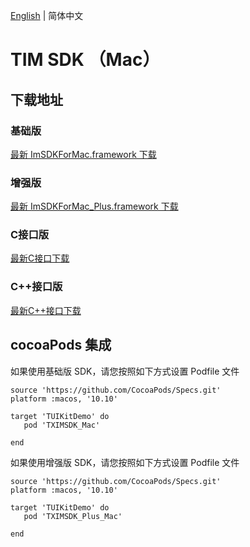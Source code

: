 [English](./README_EN.md) | 简体中文

# TIM SDK （Mac）

## 下载地址

### 基础版
[最新 ImSDKForMac.framework 下载](https://im.sdk.qcloud.com/download/standard/5.1.62/TIM_SDK_Mac_latest_framework.zip)

### 增强版
[最新 ImSDKForMac_Plus.framework 下载](https://sdk-im-1252463788.cos.ap-hongkong.myqcloud.com/download/plus/6.0.1992/ImSDKForMac_Plus_6.0.1992.framework.zip)

### C接口版
[最新C接口下载](https://im.sdk.cloud.tencent.cn/download/plus/6.0.1992/cross_platform/ImSDK_Mac_C_6.0.1992.framework.zip)

### C++接口版
[最新C++接口下载](https://im.sdk.cloud.tencent.cn/download/plus/6.0.1992/cross_platform/ImSDK_Mac_CPP_6.0.1992.framework.zip)

## cocoaPods 集成
如果使用基础版 SDK，请您按照如下方式设置 Podfile 文件

```
source 'https://github.com/CocoaPods/Specs.git'
platform :macos, '10.10'

target 'TUIKitDemo' do
   pod 'TXIMSDK_Mac'

end

```

如果使用增强版 SDK，请您按照如下方式设置 Podfile 文件

```
source 'https://github.com/CocoaPods/Specs.git'
platform :macos, '10.10'

target 'TUIKitDemo' do
   pod 'TXIMSDK_Plus_Mac'

end

```
